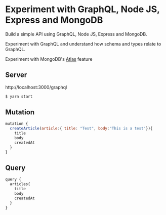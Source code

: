 # Experiment with GraphQL, Node JS, Express and MongoDB

Build a simple API using GraphQL, Node JS, Express and MongoDB.

Experiment with GraphQL and understand how schema and types relate to GraphQL.

Experiment with MongoDB's [Atlas](https://cloud.mongodb.com/) feature

## Server

http://localhost:3000/graphql

```sh
$ yarn start
```

## Mutation

```js
mutation {
  createArticle(article:{ title: "Test", body:"This is a test"}){
    title
    body
    createdAt
  }
}
```

## Query

```js
query {
  articles{
    title
    body
    createdAt
  }
}
```
